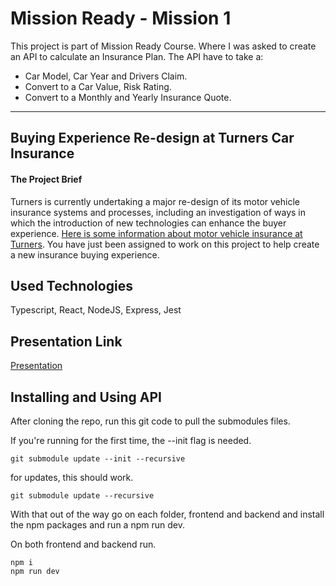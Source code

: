 # Mission Ready - Mission 1

This project is part of Mission Ready Course. Where I was asked to create an API to calculate an Insurance Plan.
The API have to take a:

-   Car Model, Car Year and Drivers Claim.
-   Convert to a Car Value, Risk Rating.
-   Convert to a Monthly and Yearly Insurance Quote.

---

## Buying Experience Re-design at Turners Car Insurance

#### The Project Brief

Turners is currently undertaking a major re-design of its motor vehicle insurance systems and processes, including an investigation of ways in which the introduction of new technologies can enhance the buyer experience. [Here is some information about motor vehicle insurance at Turners](https://www.turners.co.nz/Cars/finance-insurance/car-insurance/). You have just been assigned to work on this project to help create a new insurance buying experience.

## Used Technologies

Typescript, React, NodeJS, Express, Jest

## Presentation Link

[Presentation](https://www.figma.com/file/HhJ7OYHQJXl7002MoiP59M/Mission-1---Thiago-Tavares?type=design&node-id=0%3A1&mode=design&t=eJQbwsON163eWIpj-1)

## Installing and Using API

After cloning the repo, run this git code to pull the submodules files.

If you're running for the first time, the --init flag is needed.

```
git submodule update --init --recursive
```

for updates, this should work.

```
git submodule update --recursive
```

With that out of the way go on each folder, frontend and backend and install the npm packages and run a npm run dev.

On both frontend and backend run.

```
npm i
npm run dev
```
